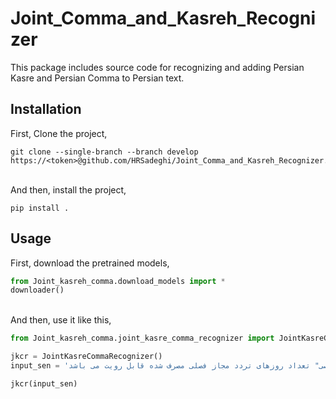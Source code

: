 # Joint_Comma_and_Kasreh_Recognizer
This package includes source code for recognizing and adding Persian Kasre and Persian Comma to Persian text.
## Installation    
First, Clone the project,

```
git clone --single-branch --branch develop https://<token>@github.com/HRSadeghi/Joint_Comma_and_Kasreh_Recognizer.git
```
<br>
And then, install the project,

```
pip install .
```


## Usage

First, download the pretrained models,
```python
from Joint_kasreh_comma.download_models import *
downloader()
```

<br>
And then, use it like this,

```python
from Joint_kasreh_comma.joint_kasre_comma_recognizer import JointKasreCommaRecognizer

jkcr = JointKasreCommaRecognizer()
input_sen = 'خیر پس ازتردد در محدوده کنترل آلودگی هوا پلاک شما توسط دوربین ها ثبت می گردد و در ابتدا از سهمیه فصلی شما به صورت سیستمی کسر خواهد شد . در قسمت "خانه" می توانید سهمیه تردد باقیمانده در فصل را مشاهده نمایید و همچنین در قسمت "خدمات حمل و نقل" و "خودروی شخصی" تعداد روزهای تردد مجاز فصلی مصرف شده قابل رویت می باشد'

jkcr(input_sen)
```